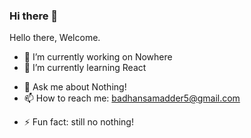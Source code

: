 ### Hi there 👋

Hello there, Welcome.

- 🔭 I’m currently working on Nowhere
- 🌱 I’m currently learning React
<!-- - 👯 I’m looking to collaborate on ... -->
<!-- - 🤔 I’m looking for help with ... -->
- 💬 Ask me about Nothing!
- 📫 How to reach me: badhansamadder5@gmail.com
<!-- - 😄 Pronouns: ... -->
- ⚡ Fun fact: still no nothing!
